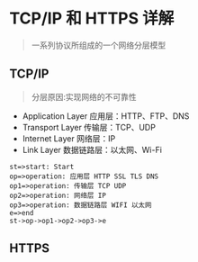 # TCP/IP 和 HTTPS 详解
> 一系列协议所组成的一个网络分层模型

## TCP/IP
> 分层原因:实现网络的不可靠性

* Application Layer 应用层：HTTP、FTP、DNS
* Transport Layer 传输层：TCP、UDP
* Internet Layer 网络层：IP
* Link Layer 数据链路层：以太网、Wi-Fi

```flow
st=>start: Start
op=>operation: 应用层 HTTP SSL TLS DNS
op1=>operation: 传输层 TCP UDP
op2=>operation: 网络层 IP
op3=>operation: 数据链路层 WIFI 以太网
e=>end
st->op->op1->op2->op3->e
```

## HTTPS
